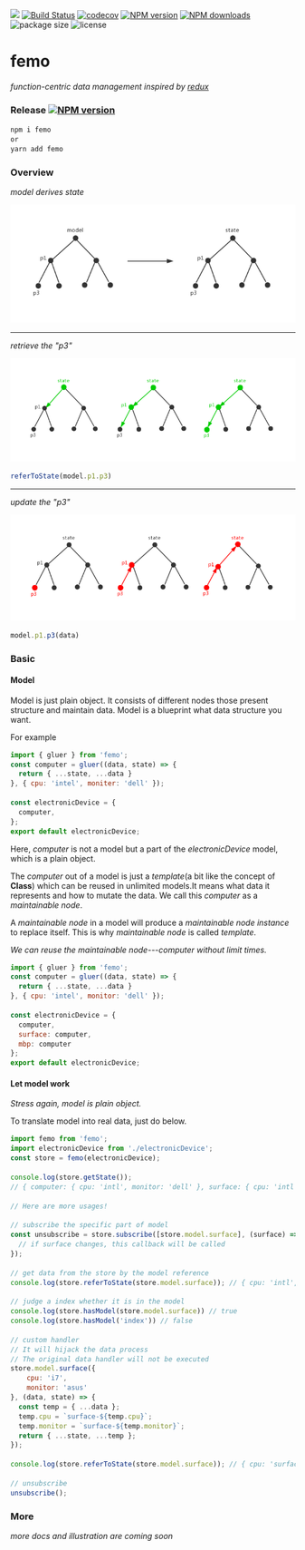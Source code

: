 <a href="https://996.icu"><img src="https://img.shields.io/badge/link-996.icu-red.svg"></a>
[![Build Status](https://travis-ci.com/ZhouYK/femo.svg?branch=master)](https://travis-ci.com/ZhouYK/femo)
[![codecov](https://codecov.io/gh/ZhouYK/femo/branch/master/graph/badge.svg)](https://codecov.io/gh/ZhouYK/femo)
[![NPM version](https://img.shields.io/npm/v/femo.svg?style=flat)](https://www.npmjs.com/package/femo)
[![NPM downloads](http://img.shields.io/npm/dm/femo.svg?style=flat)](https://www.npmjs.com/package/femo)
![package size](https://img.shields.io/bundlephobia/minzip/femo.svg?style=flat)
![license](https://img.shields.io/github/license/ZhouYK/glue-redux.svg)
# femo

*function-centric data management inspired by [redux](https://github.com/reduxjs/redux)*

### Release [![NPM version](https://img.shields.io/npm/v/femo.svg?style=flat)](https://www.npmjs.com/package/femo)

```bash
npm i femo
or
yarn add femo
```

### Overview

*model derives state*

![model](./assets/model.jpg)
___

*retrieve the "p3"*

![retrieve](./assets/retrieve.jpg)
```js
referToState(model.p1.p3)
```
___

*update the "p3"*

![update](./assets/update.jpg)

```js
model.p1.p3(data)
```
### Basic

#### Model

Model is just plain object. It consists of different nodes those present structure and maintain data.
Model is a blueprint what data structure you want.

For example
```js
import { gluer } from 'femo';
const computer = gluer((data, state) => {
  return { ...state, ...data }
}, { cpu: 'intel', moniter: 'dell' });

const electronicDevice = {
  computer,
};
export default electronicDevice;
```

Here, *computer* is not a model but a part of the *electronicDevice* model, which is a plain object.

The *computer* out of a model is just a *template*(a bit like the concept of **Class**) which can be reused in unlimited models.It means what data it represents and how to mutate the data.
We call this *computer* as a *maintainable node*.

A *maintainable node* in a model will produce a *maintainable node instance* to replace itself. This is why *maintainable node* is called *template*.

*We can reuse the *maintainable node---computer* without limit times.*

```js
import { gluer } from 'femo';
const computer = gluer((data, state) => {
  return { ...state, ...data }
}, { cpu: 'intel', monitor: 'dell' });

const electronicDevice = {
  computer,
  surface: computer,
  mbp: computer
};
export default electronicDevice;
```

#### Let model work

*Stress again, model is plain object.*

To translate model into real data, just do below.

```js
import femo from 'femo';
import electronicDevice from './electronicDevice';
const store = femo(electronicDevice);

console.log(store.getState());
// { computer: { cpu: 'intl', monitor: 'dell' }, surface: { cpu: 'intl', monitor: 'dell' }, mbp: { cpu: 'intl', monitor: 'dell' } }

// Here are more usages!

// subscribe the specific part of model
const unsubscribe = store.subscribe([store.model.surface], (surface) => {
  // if surface changes, this callback will be called
});

// get data from the store by the model reference
console.log(store.referToState(store.model.surface)); // { cpu: 'intl', monitor: 'dell' }

// judge a index whether it is in the model
console.log(store.hasModel(store.model.surface)) // true
console.log(store.hasModel('index')) // false

// custom handler
// It will hijack the data process
// The original data handler will not be executed
store.model.surface({
	cpu: 'i7',
	monitor: 'asus'
}, (data, state) => {
  const temp = { ...data };
  temp.cpu = `surface-${temp.cpu}`;
  temp.monitor = `surface-${temp.monitor}`;
  return { ...state, ...temp };
});

console.log(store.referToState(store.model.surface)); // { cpu: 'surface-i7', monitor: 'surface-asus' }

// unsubscribe
unsubscribe();
```

### More
*more docs and illustration are coming soon*
